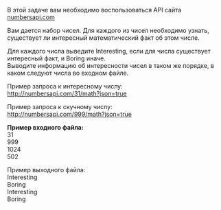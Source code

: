 В этой задаче вам необходимо воспользоваться API сайта 
[numbersapi.com](http://numbersapi.com/)

Вам дается набор чисел. Для каждого из чисел необходимо узнать, 
существует ли интересный математический факт об этом числе.

Для каждого числа выведите Interesting, если для числа существует интересный факт, 
и Boring иначе.  
Выводите информацию об интересности чисел в таком же порядке, в каком следуют 
числа во входном файле.

Пример запроса к интересному числу:  
http://numbersapi.com/31/math?json=true

Пример запроса к скучному числу:  
http://numbersapi.com/999/math?json=true

**Пример входного файла:**  
31  
999  
1024  
502

Пример выходного файла:  
Interesting  
Boring  
Interesting  
Boring